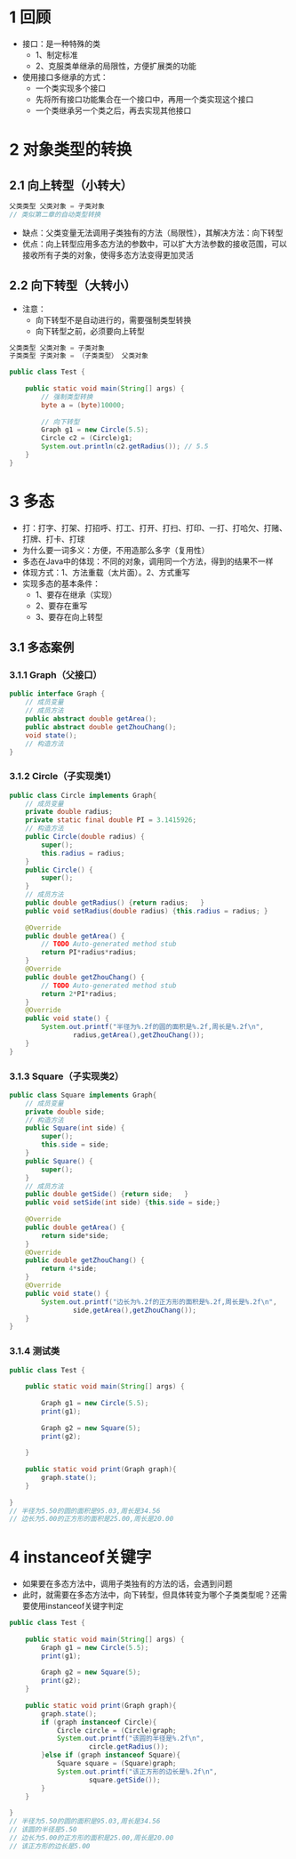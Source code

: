 # 1 回顾

+ 接口：是一种特殊的类
  + 1、制定标准
  + 2、克服类单继承的局限性，方便扩展类的功能
+ 使用接口多继承的方式：
  + 一个类实现多个接口
  + 先将所有接口功能集合在一个接口中，再用一个类实现这个接口
  + 一个类继承另一个类之后，再去实现其他接口

# 2 对象类型的转换

## 2.1 向上转型（小转大）

```Java
父类类型 父类对象 = 子类对象
// 类似第二章的自动类型转换
```

+ 缺点：父类变量无法调用子类独有的方法（局限性），其解决方法：向下转型
+ 优点：向上转型应用多态方法的参数中，可以扩大方法参数的接收范围，可以接收所有子类的对象，使得多态方法变得更加灵活

## 2.2 向下转型（大转小）

+ 注意：
  + 向下转型不是自动进行的，需要强制类型转换
  + 向下转型之前，必须要向上转型

```java
父类类型 父类对象 = 子类对象
子类类型 子类对象 = （子类类型） 父类对象
```

```java
public class Test {
	
	public static void main(String[] args) {
		// 强制类型转换
		byte a = (byte)10000;
		
		// 向下转型
		Graph g1 = new Circle(5.5);
		Circle c2 = (Circle)g1;
		System.out.println(c2.getRadius()); // 5.5
	}
}
```

# 3 多态

+ 打：打字、打架、打招呼、打工、打开、打扫、打印、一打、打哈欠、打赌、打牌、打卡、打球
+ 为什么要一词多义：方便，不用造那么多字（复用性）
+ 多态在Java中的体现：不同的对象，调用同一个方法，得到的结果不一样
+ 体现方式：1、方法重载（太片面）。2、方式重写
+ 实现多态的基本条件：
  + 1、要存在继承（实现）
  + 2、要存在重写
  + 3、要存在向上转型

## 3.1 多态案例

### 3.1.1 Graph（父接口）

```java
public interface Graph {
	// 成员变量
	// 成员方法
	public abstract double getArea();
	public abstract double getZhouChang();
	void state();
	// 构造方法
}
```

### 3.1.2 Circle（子实现类1）

```java
public class Circle implements Graph{
	// 成员变量
	private double radius;
	private static final double PI = 3.1415926;
	// 构造方法
	public Circle(double radius) {
		super();
		this.radius = radius;
	}
	public Circle() {
		super();
	}
	// 成员方法
	public double getRadius() {return radius;	}
	public void setRadius(double radius) {this.radius = radius;	}
	
	@Override
	public double getArea() {
		// TODO Auto-generated method stub
		return PI*radius*radius;
	}
	@Override
	public double getZhouChang() {
		// TODO Auto-generated method stub
		return 2*PI*radius;
	}
	@Override
	public void state() {
		System.out.printf("半径为%.2f的圆的面积是%.2f,周长是%.2f\n",
				radius,getArea(),getZhouChang());
	}
}
```

### 3.1.3 Square（子实现类2）

```java
public class Square implements Graph{
	// 成员变量
	private double side;
	// 构造方法
	public Square(int side) {
		super();
		this.side = side;
	}
	public Square() {
		super();
	}
	// 成员方法
	public double getSide() {return side;	}
	public void setSide(int side) {this.side = side;}
	
	@Override
	public double getArea() {
		return side*side;
	}
	@Override
	public double getZhouChang() {
		return 4*side;
	}
	@Override
	public void state() {
		System.out.printf("边长为%.2f的正方形的面积是%.2f,周长是%.2f\n",
				side,getArea(),getZhouChang());
	}
}
```

### 3.1.4 测试类

```java
public class Test {
	
	public static void main(String[] args) {
		
		Graph g1 = new Circle(5.5);
		print(g1);
		
		Graph g2 = new Square(5);
		print(g2);
		
	}
	
	public static void print(Graph graph){
		graph.state();
	}
	
}
// 半径为5.50的圆的面积是95.03,周长是34.56
// 边长为5.00的正方形的面积是25.00,周长是20.00
```

# 4 instanceof关键字

+ 如果要在多态方法中，调用子类独有的方法的话，会遇到问题
+ 此时，就需要在多态方法中，向下转型，但具体转变为哪个子类类型呢？还需要使用instanceof关键字判定

```java
public class Test {
	
	public static void main(String[] args) {
		Graph g1 = new Circle(5.5);
		print(g1);
		
		Graph g2 = new Square(5);
		print(g2);
	}
	
	public static void print(Graph graph){
		graph.state();
		if (graph instanceof Circle){
			Circle circle = (Circle)graph;
			System.out.printf("该圆的半径是%.2f\n",
					circle.getRadius());			
		}else if (graph instanceof Square){
			Square square = (Square)graph;
			System.out.printf("该正方形的边长是%.2f\n",
					square.getSide());			
		}
	}	
    
}
// 半径为5.50的圆的面积是95.03,周长是34.56
// 该圆的半径是5.50
// 边长为5.00的正方形的面积是25.00,周长是20.00
// 该正方形的边长是5.00
```






